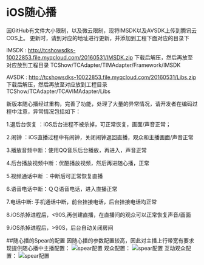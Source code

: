# iOS随心播
因GitHub有文件大小限制，以及微云限制，现将IMSDK以及AVSDK上传到腾讯云COS上。
更新时，请到对应的地址进行更新，并添加到工程下面对应的目录下

IMSDK : http://tcshowsdks-10022853.file.myqcloud.com/20160531/IMSDK.zip 下载后解压，然后再放至对应放到工程目录  TCShow/TCAdapter/TIMAdapter/Framework/IMSDK

AVSDK : http://tcshowsdks-10022853.file.myqcloud.com/20160531/Libs.zip  下载后解压，然后再放至对应放到工程目录  TCShow/TCAdapter/TCAVIMAdapter/Libs

新版本随心播经过重构，完善了功能，处理了大量的异常情况，请开发者在编码过程中注意，异常情况包括如下：

1.退后台恢复 ：iOS后台进程不被杀掉，可正常恢复，画面/声音正常；

2.闹钟 ：iOS直播过程中有闹钟，关闭闹钟返回直播，观众和主播画面/声音正常

3.播放音频中断：使用QQ音乐后台播放，再进入，声音正常

4.后台播放视频中断：优酷播放视频，然后再进随心播，正常

5.视频通话中断 ：中断后可正常恢复直播

6.语音电话中断：ＱＱ语音电话，进入直播正常

7.电话中断: 手机通话中断，前台挂接电话，后台挂接电话均正常

8.iOS杀掉进程后，<90S,再创建直播，在直播间的观众可以正常恢复声音/画面

9.iOS杀掉进程后，>90S，后台自动关闭房间

##随心播的Spear的配置
因随心播的参数配置较高，因此对主播上行带宽有要求
现提供随心播中主播配置：
![spear配置](https://raw.githubusercontent.com/zhaoyang21cn/iOS_Suixinbo/master/LiveHost.jpeg)
观众配置：
![spear配置](https://raw.githubusercontent.com/zhaoyang21cn/iOS_Suixinbo/master/NormalGuest.jpeg)
互动观众配置：
![spear配置](https://raw.githubusercontent.com/zhaoyang21cn/iOS_Suixinbo/master/InteractUser.jpeg)
